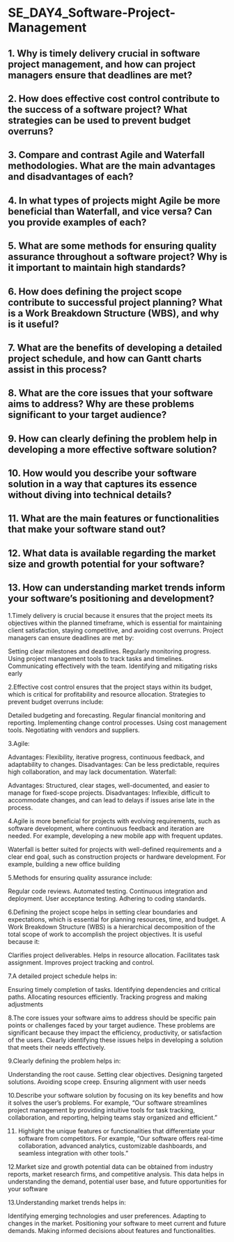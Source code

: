 # SE_DAY4_Software-Project-Management
## 1. Why is timely delivery crucial in software project management, and how can project managers ensure that deadlines are met?
## 2. How does effective cost control contribute to the success of a software project? What strategies can be used to prevent budget overruns?
## 3. Compare and contrast Agile and Waterfall methodologies. What are the main advantages and disadvantages of each?
## 4. In what types of projects might Agile be more beneficial than Waterfall, and vice versa? Can you provide examples of each?
## 5. What are some methods for ensuring quality assurance throughout a software project? Why is it important to maintain high standards?
## 6. How does defining the project scope contribute to successful project planning? What is a Work Breakdown Structure (WBS), and why is it useful?
## 7. What are the benefits of developing a detailed project schedule, and how can Gantt charts assist in this process?
## 8. What are the core issues that your software aims to address? Why are these problems significant to your target audience?
## 9. How can clearly defining the problem help in developing a more effective software solution?
## 10. How would you describe your software solution in a way that captures its essence without diving into technical details?
## 11. What are the main features or functionalities that make your software stand out?
## 12. What data is available regarding the market size and growth potential for your software?
## 13. How can understanding market trends inform your software’s positioning and development?


1.Timely delivery is crucial because it ensures that the project meets its objectives within the planned timeframe, which is essential for maintaining client satisfaction, staying competitive, and avoiding cost overruns. Project managers can ensure deadlines are met by:

Setting clear milestones and deadlines.
Regularly monitoring progress.
Using project management tools to track tasks and timelines.
Communicating effectively with the team.
Identifying and mitigating risks early

2.Effective cost control ensures that the project stays within its budget, which is critical for profitability and resource allocation. Strategies to prevent budget overruns include:

Detailed budgeting and forecasting.
Regular financial monitoring and reporting.
Implementing change control processes.
Using cost management tools.
Negotiating with vendors and suppliers.

3.Agile:

Advantages: Flexibility, iterative progress, continuous feedback, and adaptability to changes.
Disadvantages: Can be less predictable, requires high collaboration, and may lack documentation.
Waterfall:

Advantages: Structured, clear stages, well-documented, and easier to manage for fixed-scope projects.
Disadvantages: Inflexible, difficult to accommodate changes, and can lead to delays if issues arise late in the process.

4.Agile is more beneficial for projects with evolving requirements, such as software development, where continuous feedback and iteration are needed. For example, developing a new mobile app with frequent updates.

Waterfall is better suited for projects with well-defined requirements and a clear end goal, such as construction projects or hardware development. For example, building a new office building

5.Methods for ensuring quality assurance include:

Regular code reviews.
Automated testing.
Continuous integration and deployment.
User acceptance testing.
Adhering to coding standards.

6.Defining the project scope helps in setting clear boundaries and expectations, which is essential for planning resources, time, and budget. A Work Breakdown Structure (WBS) is a hierarchical decomposition of the total scope of work to accomplish the project objectives. It is useful because it:

Clarifies project deliverables.
Helps in resource allocation.
Facilitates task assignment.
Improves project tracking and control.

7.A detailed project schedule helps in:

Ensuring timely completion of tasks.
Identifying dependencies and critical paths.
Allocating resources efficiently.
Tracking progress and making adjustments

8.The core issues your software aims to address should be specific pain points or challenges faced by your target audience. These problems are significant because they impact the efficiency, productivity, or satisfaction of the users. Clearly identifying these issues helps in developing a solution that meets their needs effectively.

9.Clearly defining the problem helps in:

Understanding the root cause.
Setting clear objectives.
Designing targeted solutions.
Avoiding scope creep.
Ensuring alignment with user needs

10.Describe your software solution by focusing on its key benefits and how it solves the user’s problems. For example, “Our software streamlines project management by providing intuitive tools for task tracking, collaboration, and reporting, helping teams stay organized and efficient.”

11. Highlight the unique features or functionalities that differentiate your software from competitors. For example, “Our software offers real-time collaboration, advanced analytics, customizable dashboards, and seamless integration with other tools.”

12.Market size and growth potential data can be obtained from industry reports, market research firms, and competitive analysis. This data helps in understanding the demand, potential user base, and future opportunities for your software

13.Understanding market trends helps in:

Identifying emerging technologies and user preferences.
Adapting to changes in the market.
Positioning your software to meet current and future demands.
Making informed decisions about features and functionalities.